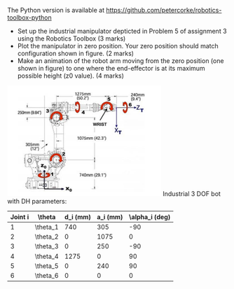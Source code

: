 The Python version is available at
     https://github.com/petercorke/robotics-toolbox-python

- Set up the industrial manipulator depticted in Problem 5 of assignment 3 using the Robotics Toolbox (3 marks)
- Plot the manipulator in zero position. Your zero position should match configuration shown in figure. (2 marks)
- Make an animation of the robot arm moving from the zero position (one shown in figure) to one where the end-effector is at its maximum possible height (z0 value). (4 marks)



<img src='industrialbot.png'>
Industrial 3 DOF bot with DH parameters:


| Joint i | \theta  |  d_i  (mm) |  a_i  (mm) |  \alpha_i  (deg) |
|------------|------------|-------------|-------------|----------------|
| 1          |  \theta_1  | 740         | 305         | -90            |
| 2          |  \theta_2  | 0           | 1075        | 0              |
| 3          |  \theta_3  | 0           | 250         | -90            |
| 4          |  \theta_4  | 1275        | 0           | 90             |
| 5          |  \theta_5  | 0           | 240         | 90             |
| 6          |  \theta_6  | 0           | 0           | 0              |